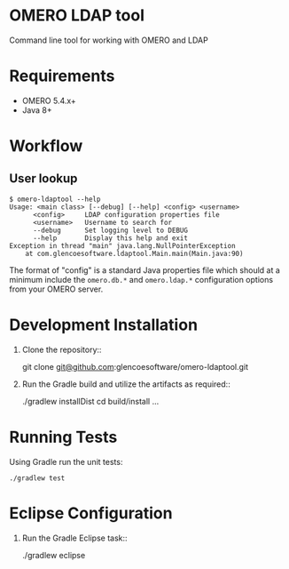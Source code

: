 OMERO LDAP tool
===============

Command line tool for working with OMERO and LDAP

Requirements
============

* OMERO 5.4.x+
* Java 8+

Workflow
========

User lookup
-----------

```
$ omero-ldaptool --help
Usage: <main class> [--debug] [--help] <config> <username>
      <config>     LDAP configuration properties file
      <username>   Username to search for
      --debug      Set logging level to DEBUG
      --help       Display this help and exit
Exception in thread "main" java.lang.NullPointerException
    at com.glencoesoftware.ldaptool.Main.main(Main.java:90)
```

The format of "config" is a standard Java properties file which should at a
minimum include the `omero.db.*` and `omero.ldap.*` configuration
options from your OMERO server.

Development Installation
========================

1. Clone the repository::

    git clone git@github.com:glencoesoftware/omero-ldaptool.git

1. Run the Gradle build and utilize the artifacts as required::

    ./gradlew installDist
    cd build/install
    ...

Running Tests
=============

Using Gradle run the unit tests:

    ./gradlew test

Eclipse Configuration
=====================

1. Run the Gradle Eclipse task::

    ./gradlew eclipse

